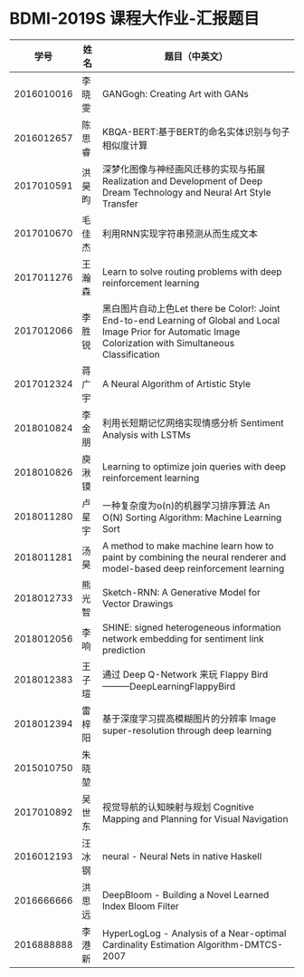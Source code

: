 # BDMI-2019S 课程大作业-汇报题目

| 学号       | 姓名   | 题目（中英文） |
| ---------- | ------ | -------------- |
| 2016010016 | 李晓雯 |GANGogh: Creating Art with GANs|
| 2016012657 | 陈思睿 |KBQA-BERT:基于BERT的命名实体识别与句子相似度计算|
| 2017010591 | 洪昊昀 |深梦化图像与神经画风迁移的实现与拓展 Realization and Development of Deep Dream Technology and Neural Art Style Transfer|
| 2017010670 | 毛佳杰 |利用RNN实现字符串预测从而生成文本|
| 2017011276 | 王瀚森 |Learn to solve routing problems with deep reinforcement learning      |
| 2017012066 | 李胜锐 | 黑白图片自动上色Let there be Color!: Joint End-to-end Learning of Global and Local Image Prior for Automatic Image Colorization with Simultaneous Classification |
| 2017012324 | 蒋广宇 |A Neural Algorithm of Artistic Style|
| 2018010824 | 李金朋 |利用长短期记忆网络实现情感分析 Sentiment Analysis with LSTMs|
| 2018010826 | 庾湫镆 |Learning to optimize join queries with deep reinforcement learning                |
| 2018011280 | 卢星宇 | 一种复杂度为o(n)的机器学习排序算法 An O(N) Sorting Algorithm: Machine Learning Sort |
| 2018011281 | 汤昊   |A method to make machine learn how to paint by combining the neural renderer and model-based deep reinforcement learning                |
| 2018012733 | 熊光智 |Sketch-RNN: A Generative Model for Vector Drawings|
| 2018012056 | 李响   |SHINE: signed heterogeneous information network embedding for sentiment link prediction               |
| 2018012383 | 王子瑄 |通过 Deep Q-Network 来玩 Flappy Bird———DeepLearningFlappyBird|
| 2018012394 | 雷梓阳 |基于深度学习提高模糊图片的分辨率 Image super-resolution through deep learning|
| 2015010750 | 朱晓堃 |                |
| 2017010892 | 吴世东 |视觉导航的认知映射与规划 Cognitive Mapping and Planning for Visual Navigation             |
| 2016012193 | 汪冰钢 | neural - Neural Nets in native Haskell  |  
| 2016666666 | 洪思远 | DeepBloom - Building a Novel Learned Index Bloom Filter            |
| 2016888888 | 李港新 | HyperLogLog - Analysis of a Near-optimal Cardinality Estimation Algorithm-DMTCS-2007  |  
